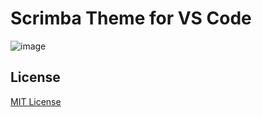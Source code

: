 # Scrimba Theme for VS Code

![image](https://user-images.githubusercontent.com/31581044/160593654-e44705bf-3c70-4594-b802-0079a5d62d0f.png)

## License

[MIT License](./LICENSE)
